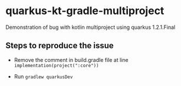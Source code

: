 # quarkus-kt-gradle-multiproject
Demonstration of bug with kotlin multiproject using quarkus 1.2.1.Final

## Steps to reproduce the issue 
* Remove the comment in build.gradle file at line 
`implementation(project(":core"))`

* Run `gradlew quarkusDev`

